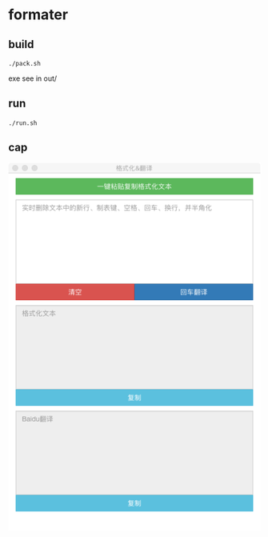 # formater

## build
```shell
./pack.sh
```
exe see in out/

## run
```shell
./run.sh
```

## cap

<img src="cap.png">
